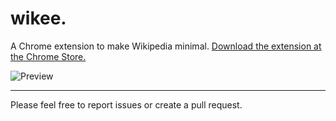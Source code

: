 wikee.
======

A Chrome extension to make Wikipedia minimal. [Download the extension at the Chrome Store.](https://chrome.google.com/webstore/detail/wikee/kokaienkahgkmammndjmfemgckbaomne)

![Preview](https://raw.github.com/jathu/wikee/master/preview/hidden-menu.jpg)


---------------------------------

Please feel free to report issues or create a pull request.